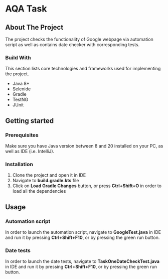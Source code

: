 # AQA Task

## About The Project
The project checks the functionality of Google webpage via automation script as well as contains date checker with corresponding tests.

### Build With
This section lists core technologies and frameworks used for implementing the project. 
* Java 8+
* Selenide
* Gradle
* TestNG
* JUnit

## Getting started

### Prerequisites
Make sure you have Java version between 8 and 20 installed on your PC, as well as IDE (i.e. IntelliJ).

### Installation
1. Clone the project and open it in IDE
2. Navigate to **build.gradle.kts** file
3. Click on **Load Gradle Changes** button, or press **Ctrl+Shift+O** in order to load all the dependencies

## Usage
### Automation script
In order to launch the automation script, navigate to **GoogleTest.java** in IDE and run it by pressing **Ctrl+Shift+F10**, or by pressing the green run button.
### Date tests
In order to launch the date tests, navigate to **TaskOneDateCheckTest.java** in IDE and run it by pressing **Ctrl+Shift+F10**, or by pressing the green run button.